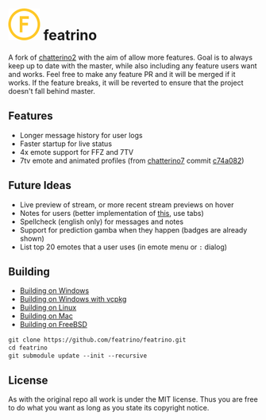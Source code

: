 ![alt text](resources/icon-64.png)
featrino
============

A fork of [chatterino2](https://github.com/Chatterino/chatterino2/) with the aim of allow more features.
Goal is to always keep up to date with the master, while also including any feature users want and works.
Feel free to make any feature PR and it will be merged if it works.
If the feature breaks, it will be reverted to ensure that the project doesn't fall behind master.


## Features

- Longer message history for user logs
- Faster startup for live status
- 4x emote support for FFZ and 7TV
- 7tv emote and animated profiles (from [chatterino7](https://github.com/SevenTV/chatterino7) commit [c74a082](https://github.com/SevenTV/chatterino7/commits/c74a0824e491e6f488f5f3ba5a83b89c4fded2e1)) 


## Future Ideas

- Live preview of stream, or more recent stream previews on hover
- Notes for users (better implementation of [this](https://github.com/Chatterino/chatterino2/pull/3745), use tabs)
- Spellcheck (english only) for messages and notes
- Support for prediction gamba when they happen (badges are already shown)
- List top 20 emotes that a user uses (in emote menu or `:` dialog)


## Building

- [Building on Windows](./docs/BUILDING_ON_WINDOWS.md)
- [Building on Windows with vcpkg](./docs/BUILDING_ON_WINDOWS_WITH_VCPKG.md)
- [Building on Linux](./docs/BUILDING_ON_LINUX.md)
- [Building on Mac](./docs/BUILDING_ON_MAC.md)
- [Building on FreeBSD](./docs/BUILDING_ON_FREEBSD.md)

```
git clone https://github.com/featrino/featrino.git
cd featrino
git submodule update --init --recursive
```


## License

As with the original repo all work is under the MIT license.
Thus you are free to do what you want as long as you state its copyright notice.

